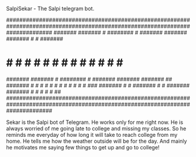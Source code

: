 SalpiSekar - The Salpi telegram bot.

##############################################################################################################################
#######   #######   #        ########   #       #######   #######   #######   #   #    #######
#         #     #   #        #      #   #       #         #         #     #   #  #     #     #
#######   #######   #        ########   #       #######   #######   #######   ##       #######
      #   #     #   #        #          #             #   #         #     #   # #      ###
#######   #     #   #######  #          #       #######   #######   #     #   #    #   #    ##
##############################################################################################################################

  Sekar is the Salpi bot of Telegram. He works only for me right now. He is always worried of me going late to college and missing my classes. So he reminds me everyday of how long it will take to reach college from my home. 
  He tells me how the weather outside will be for the day. And mainly he motivates me saying few things to get up and go to college!
